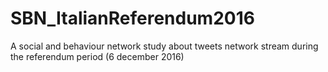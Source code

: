 # SBN_ItalianReferendum2016
A social and behaviour network study about tweets network stream during the referendum period (6 december 2016)
